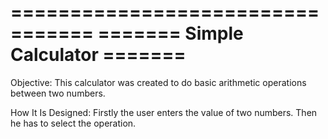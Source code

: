 =================================
======= Simple Calculator =======
=================================

Objective: This calculator was created to do basic arithmetic operations between two numbers.

How It Is Designed:
Firstly the user enters the value of two numbers.
Then he has to select the operation.
